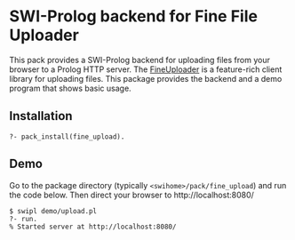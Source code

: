 # SWI-Prolog backend for Fine File Uploader

This pack provides a SWI-Prolog backend   for  uploading files from your
browser       to       a       Prolog       HTTP       server.       The
[FineUploader](https://fineuploader.com/)  is  a    feature-rich  client
library for uploading files. This  package   provides  the backend and a
demo program that shows basic usage.

## Installation

```{prolog}
?- pack_install(fine_upload).
```

## Demo

Go to the package directory (typically `<swihome>/pack/fine_upload`) and
run the code below. Then direct your browser to http://localhost:8080/

```
$ swipl demo/upload.pl
?- run.
% Started server at http://localhost:8080/
```


